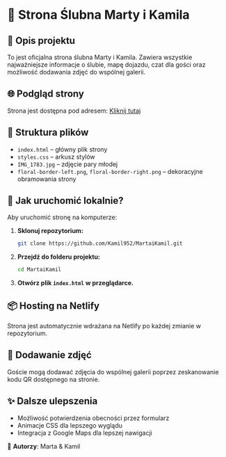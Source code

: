 # 💍 Strona Ślubna Marty i Kamila

## 🎉 Opis projektu
To jest oficjalna strona ślubna Marty i Kamila. Zawiera wszystkie najważniejsze informacje o ślubie, mapę dojazdu, czat dla gości oraz możliwość dodawania zdjęć do wspólnej galerii.

## 🌐 Podgląd strony
Strona jest dostępna pod adresem: [Kliknij tutaj](https://nimble-basbousa-f1dd10.netlify.app)

## 📂 Struktura plików
- `index.html` – główny plik strony
- `styles.css` – arkusz stylów
- `IMG_1783.jpg` – zdjęcie pary młodej
- `floral-border-left.png`, `floral-border-right.png` – dekoracyjne obramowania strony

## 🚀 Jak uruchomić lokalnie?
Aby uruchomić stronę na komputerze:

1. **Sklonuj repozytorium:**
   ```sh
   git clone https://github.com/Kamil952/MartaiKamil.git
   ```
2. **Przejdź do folderu projektu:**
   ```sh
   cd MartaiKamil
   ```
3. **Otwórz plik `index.html` w przeglądarce.**

## 📦 Hosting na Netlify
Strona jest automatycznie wdrażana na Netlify po każdej zmianie w repozytorium.

## 📸 Dodawanie zdjęć
Goście mogą dodawać zdjęcia do wspólnej galerii poprzez zeskanowanie kodu QR dostępnego na stronie.

## ✨ Dalsze ulepszenia
- Możliwość potwierdzenia obecności przez formularz
- Animacje CSS dla lepszego wyglądu
- Integracja z Google Maps dla lepszej nawigacji

📌 **Autorzy**: Marta & Kamil
